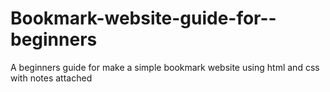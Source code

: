 # Bookmark-website-guide-for--beginners
A beginners guide  for make a simple bookmark website using html and css with notes attached 
